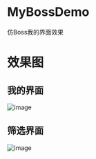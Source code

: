 # MyBossDemo
仿Boss我的界面效果

# 效果图
## 我的界面
![image](https://github.com/dalong982242260/MyBossDemo/blob/master/video/mine.gif?imageView/2/w/200/q/90)
## 筛选界面
![image](https://github.com/dalong982242260/MyBossDemo/blob/master/video/flow.gif?imageView/2/w/300/q/90)

